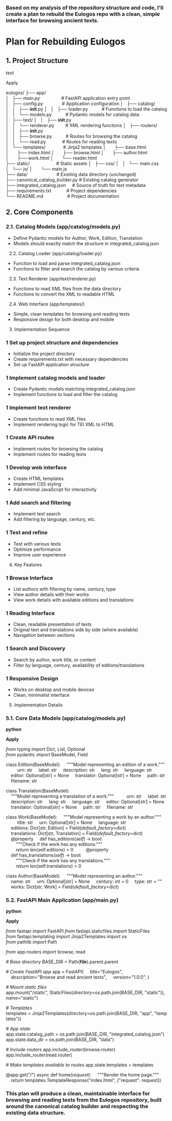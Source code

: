 ### Based on my analysis of the repository structure and code, I'll create a plan to rebuild the Eulogos repo with a clean, simple interface for browsing ancient texts.
# Plan for Rebuilding Eulogos
## 1. Project Structure


text




Apply






































































eulogos/
├── app/
│   ├── main.py                 # FastAPI application entry point
│   ├── config.py               # Application configuration
│   ├── catalog/
│   │   ├── __init__.py
│   │   ├── loader.py           # Functions to load the catalog
│   │   └── models.py           # Pydantic models for catalog data
│   ├── text/
│   │   ├── __init__.py
│   │   └── renderer.py         # XML rendering functions
│   ├── routers/
│   │   ├── __init__.py
│   │   ├── browse.py           # Routes for browsing the catalog
│   │   └── read.py             # Routes for reading texts
│   └── templates/              # Jinja2 templates
│       ├── base.html
│       ├── index.html
│       ├── browse.html
│       ├── author.html
│       ├── work.html
│       └── reader.html
├── static/                     # Static assets
│   ├── css/
│   │   └── main.css
│   └── js/
│       └── main.js
├── data/                       # Existing data directory (unchanged)
├── canonical_catalog_builder.py # Existing catalog generator
├── integrated_catalog.json     # Source of truth for text metadata
├── requirements.txt            # Project dependencies
└── README.md                   # Project documentation





## 2. Core Components
### 2.1. Catalog Models (app/catalog/models.py)
* Define Pydantic models for Author, Work, Edition, Translation
* Models should exactly match the structure in integrated_catalog.json

⠀2.2. Catalog Loader (app/catalog/loader.py)
* Function to load and parse integrated_catalog.json
* Functions to filter and search the catalog by various criteria

⠀2.3. Text Renderer (app/text/renderer.py)
* Functions to read XML files from the data directory
* Functions to convert the XML to readable HTML

⠀2.4. Web Interface (app/templates/)
* Simple, clean templates for browsing and reading texts
* Responsive design for both desktop and mobile

⠀3. Implementation Sequence
### 1 Set up project structure and dependencies
* Initialize the project directory
* Create requirements.txt with necessary dependencies
* Set up FastAPI application structure
### 1 Implement catalog models and loader
* Create Pydantic models matching integrated_catalog.json
* Implement functions to load and filter the catalog
### 1 Implement text renderer
* Create functions to read XML files
* Implement rendering logic for TEI XML to HTML
### 1 Create API routes
* Implement routes for browsing the catalog
* Implement routes for reading texts
### 1 Develop web interface
* Create HTML templates
* Implement CSS styling
* Add minimal JavaScript for interactivity
### 1 Add search and filtering
* Implement text search
* Add filtering by language, century, etc.
### 1 Test and refine
* Test with various texts
* Optimize performance
* Improve user experience

⠀4. Key Features
### 1 Browse Interface
* List authors with filtering by name, century, type
* View author details with their works
* View work details with available editions and translations
### 1 Reading Interface
* Clean, readable presentation of texts
* Original text and translations side by side (where available)
* Navigation between sections
### 1 Search and Discovery
* Search by author, work title, or content
* Filter by language, century, availability of editions/translations
### 1 Responsive Design
* Works on desktop and mobile devices
* Clean, minimalist interface

⠀5. Implementation Details
### 5.1. Core Data Models (app/catalog/models.py)
**python**




**Apply**






























































































































*from* typing *import* Dict, List, Optional
*from* pydantic *import* BaseModel, Field


class Edition(BaseModel):
    """Model representing an edition of a work."""
    
    urn: str
    label: str
    description: str
    lang: str
    language: str
    editor: Optional[str] = None
    translator: Optional[str] = None
    path: str
    filename: str


class Translation(BaseModel):
    """Model representing a translation of a work."""
    
    urn: str
    label: str
    description: str
    lang: str
    language: str
    editor: Optional[str] = None
    translator: Optional[str] = None
    path: str
    filename: str


class Work(BaseModel):
    """Model representing a work by an author."""
    
    title: str
    urn: Optional[str] = None
    language: str
    editions: Dict[str, Edition] = Field(*default_factory*=dict)
    translations: Dict[str, Translation] = Field(*default_factory*=dict)
    
    @property
    def has_editions(*self*) -> bool:
        """Check if the work has any editions."""
        *return* len(self.editions) > 0
    
    @property
    def has_translations(*self*) -> bool:
        """Check if the work has any translations."""
        *return* len(self.translations) > 0


class Author(BaseModel):
    """Model representing an author."""
    
    name: str
    urn: Optional[str] = None
    century: int = 0
    type: str = ""
    works: Dict[str, Work] = Field(*default_factory*=dict)



### 5.2. FastAPI Main Application (app/main.py)
**python**




**Apply**










































































































































*from* fastapi *import* FastAPI
*from* fastapi.staticfiles *import* StaticFiles
*from* fastapi.templating *import* Jinja2Templates
*import* os
*from* pathlib *import* Path

*from* app.routers *import* browse, read

*# Base directory*
BASE_DIR = Path(__file__).parent.parent

*# Create FastAPI app*
app = FastAPI(
    *title*="Eulogos",
    *description*="Browse and read ancient texts",
    *version*="1.0.0",
)

*# Mount static files*
app.mount("/static", StaticFiles(*directory*=os.path.join(BASE_DIR, "static")), *name*="static")

*# Templates*
templates = Jinja2Templates(*directory*=os.path.join(BASE_DIR, "app", "templates"))

*# App state*
app.state.catalog_path = os.path.join(BASE_DIR, "integrated_catalog.json")
app.state.data_dir = os.path.join(BASE_DIR, "data")

*# Include routers*
app.include_router(browse.router)
app.include_router(read.router)

*# Make templates available to routes*
app.state.templates = templates

@app.get("/")
async def home(*request*):
    """Render the home page."""
    *return* templates.TemplateResponse("index.html", {"request": request})





### This plan will produce a clean, maintainable interface for browsing and reading texts from the Eulogos repository, built around the canonical catalog builder and respecting the existing data structure.

